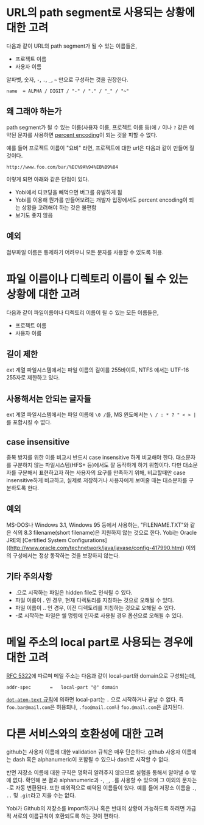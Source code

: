 URL의 path segment로 사용되는 상황에 대한 고려
==============================================

다음과 같이 URL의 path segment가 될 수 있는 이름들은,

* 프로젝트 이름
* 사용자 이름

알파벳, 숫자, `-`,  `.`,  `_`,  `~` 만으로 구성하는 것을 권장한다.

    name  = ALPHA / DIGIT / "-" / "." / "_" / "~"

왜 그래야 하는가
----------------

path segment가 될 수 있는 이름(사용자 이름, 프로젝트 이름 등)에 `/` 이나 `?` 같은 예약된 문자를 사용하면 [percent encoding](http://tools.ietf.org/html/rfc3986#section-2.1)이 되는 것을 피할 수 없다.

예를 들어 프로젝트 이름이 "요비" 라면, 프로젝트에 대한 url은 다음과 같이 만들어 질 것이다.

    http://www.foo.com/bar/%EC%9A%94%EB%B9%84

이렇게 되면 아래와 같은 단점이 있다.

* Yobi에서 디코딩을 빼먹으면 버그를 유발하게 됨
* Yobi를 이용해 뭔가를 만들어보려는 개발자 입장에서도 percent encoding이 되는 상황을 고려해야 하는 것은 불편함
* 보기도 좋지 않음

예외
----

첨부파일 이름은 통제하기 어려우니 모든 문자를 사용할 수 있도록 허용.

파일 이름이나 디렉토리 이름이 될 수 있는 상황에 대한 고려
=========================================================

다음과 같이 파일이름이나 디렉토리 이름이 될 수 있는 모든 이름들은,

* 프로젝트 이름
* 사용자 이름

길이 제한
---------

ext 계열 파일시스템에서는 파일 이름의 길이를 255바이트, NTFS 에서는 UTF-16 255자로 제한하고 있다.

사용해서는 안되는 글자들
------------------------

ext 계열 파일시스템에서는 파일 이름에 `\0 /`를, MS 윈도에서는 `\ / : * ? " < > |`를 포함시킬 수 없다.

case insensitive
-----------------

중복 방지를 위한 이름 비교시 반드시 case insensitive 하게 비교해야 한다. 대소문자를 구분하지 않는 파일시스템(HFS+ 등)에서도 잘 동작하게 하기 위함이다. 다만 대소문자를 구분해서 표현하고자 하는 사용자의 요구를 만족하기 위해, 비교할때만 case insensitive하게 비교하고, 실제로 저장하거나 사용자에게 보여줄 때는 대소문자를 구분하도록 한다.

예외
----

MS-DOS나 Windows 3.1, Windows 95 등에서 사용하는, "FILENAME.TXT"와 같은 식의 8.3 filename(short filename)은 지원하지 않는 것으로 한다. Yobi는 Oracle JRE의 [Certified System Configurations]((http://www.oracle.com/technetwork/java/javase/config-417990.html) 이외의 구성에서는 정상 동작하는 것을 보장하지 않는다.

기타 주의사항
-------------

* .으로 시작하는 파일은 hidden file로 인식될 수 있다.
* 파일 이름이 . 인 경우, 현재 디렉토리를 지칭하는 것으로 오해될 수 있다.
* 파일 이름이 .. 인 경우, 이전 디렉토리를 지칭하는 것으로 오해될 수 있다.
* -로 시작하는 파일은 쉘 명령에 인자로 사용될 경우 옵션으로 오해될 수 있다.

메일 주소의 local part로 사용되는 경우에 대한 고려
==================================================

[RFC 5322](http://tools.ietf.org/html/rfc5322)에 따르며 메일 주소는 다음과 같이 local-part와 domain으로 구성되는데,

    addr-spec       =   local-part "@" domain

[`dot-atom-text` 규칙](http://tools.ietf.org/html/rfc5322#section-3.2.3)에 의하면 local-part는 `.` 으로 시작하거나 끝날 수 없다. 즉 `foo.bar@mail.com`은 허용되나, `.foo@mail.com`나 `foo.@mail.com`은 금지된다.

다른 서비스와의 호환성에 대한 고려
==================================

github는 사용자 이름에 대한 validation 규칙은 매우 단순하다. github 사용자 이름에는 dash 혹은 alphanumeric이 포함될 수 있으나 dash로 시작할 수 없다.

반면 저장소 이름에 대한 규칙은 명확히 알려주지 않으므로 실험을 통해서 알아낼 수 밖에 없다. 확인해 본 결과 alphanumeric과 `-`, `_`, `.`를 사용할 수 있으며 그 이외의 문자는 `-`로 자동 변환된다. 또한 예외적으로 예약된 이름들이 있다. 예를 들어 저장소 이름을 `.`, `..` 및 `.git`라고 지을 수는 없다.

Yobi가 Github의 저장소를 import하거나 혹은 반대의 상황이 가능하도록 하려면 가급적 서로의 이름규칙이 호환되도록 하는 것이 편하다.
